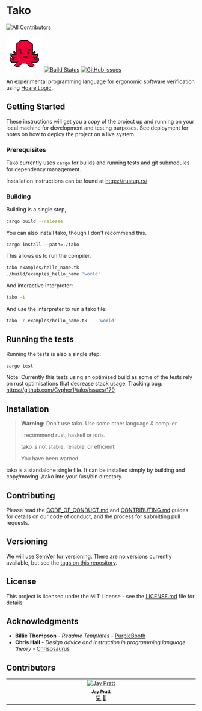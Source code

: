 # Tako
<!-- ALL-CONTRIBUTORS-BADGE:START - Do not remove or modify this section -->
[![All Contributors](https://img.shields.io/badge/all_contributors-1-orange.svg?style=flat-square)](#contributors-)
<!-- ALL-CONTRIBUTORS-BADGE:END -->

[![Cherry](./takoweb/static/tako.png)](https://takolang.dev)
[![Build Status](https://github.com/Cypher1/tako/workflows/Rust/badge.svg)](https://github.com/Cypher1/tako/actions)
[![GitHub issues](https://img.shields.io/github/issues/Cypher1/tako.svg)](https://github.com/Cypher1/tako/issues)

An experimental programming language for ergonomic software verification using [Hoare Logic](https://en.wikipedia.org/wiki/Hoare_logic).

## Getting Started

These instructions will get you a copy of the project up and running on your local machine for development and testing purposes. See deployment for notes on how to deploy the project on a live system.

### Prerequisites

Tako currently uses `cargo` for builds and running tests and git submodules for dependency management.

Installation instructions can be found at <https://rustup.rs/>

### Building

Building is a single step,

```bash
cargo build --release
```

You can also install tako, though I don't recommend this.
```
cargo install --path=./tako
```


This allows us to run the compiler.

```bash
tako examples/hello_name.tk
./build/examples_hello_name 'world'
```

And interactive interpreter:

```bash
tako -i
```

And use the interpreter to run a tako file:

```bash
tako -r examples/hello_name.tk -- 'world'
```

## Running the tests

Running the tests is also a single step.

```bash
cargo test
```

Note: Currently this tests using an optimised build as some of the tests rely on rust optimisations that decrease stack usage. Tracking bug: <https://github.com/Cypher1/tako/issues/179>

## Installation

> **Warning:** Don't use tako. Use some other language & compiler.
>
> I recommend rust, haskell or idris.
>
> tako is not stable, reliable, or efficient.
>
> You have been warned.

tako is a standalone single file. It can be installed simply by building and copy/moving ./tako into your /usr/bin directory.

## Contributing

Please read the [CODE_OF_CONDUCT.md](CODE_OF_CONDUCT.md) and [CONTRIBUTING.md](CONTRIBUTING.md) guides for details on our code of conduct, and the process for submitting pull requests.

## Versioning

We will use [SemVer](http://semver.org/) for versioning. There are no versions currently available, but see the [tags on this repository](https://github.com/Cypher1/tako/tags).

## License

This project is licensed under the MIT License - see the [LICENSE.md](LICENSE.md) file for details

## Acknowledgments

* **Billie Thompson** - *Readme Templates* - [PurpleBooth](https://github.com/PurpleBooth)
* **Chris Hall** - *Design advice and instruction in programming language theory* - [Chrisosaurus](https://github.com/chrisosaurus)

## Contributors

<!-- ALL-CONTRIBUTORS-LIST:START - Do not remove or modify this section -->
<!-- prettier-ignore-start -->
<!-- markdownlint-disable -->
<table>
  <tbody>
    <tr>
      <td align="center" valign="top" width="14.28%"><a href="https://cypher1.github.io"><img src="https://avatars.githubusercontent.com/u/1120798?v=4?s=100" width="100px;" alt="Jay Pratt"/><br /><sub><b>Jay Pratt</b></sub></a><br /><a href="https://github.com/Cypher1/tako/commits?author=cypher1" title="Code">💻</a> <a href="#design-cypher1" title="Design">🎨</a></td>
    </tr>
  </tbody>
</table>

<!-- markdownlint-restore -->
<!-- prettier-ignore-end -->

<!-- ALL-CONTRIBUTORS-LIST:END -->
<!-- prettier-ignore-start -->
<!-- markdownlint-disable -->

<!-- markdownlint-restore -->
<!-- prettier-ignore-end -->

<!-- ALL-CONTRIBUTORS-LIST:END -->
